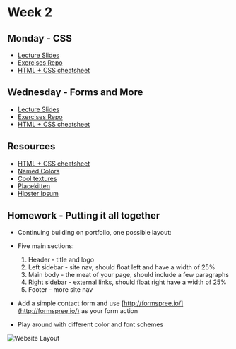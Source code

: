 # Week 2

## Monday - CSS
- [Lecture Slides](https://docs.google.com/presentation/d/17s4kUFQnvp2Yf7DApaAkN0sBuBGJPjqOqP_bs0_2k8E)
- [Exercises Repo](https://github.com/hackbrightacademy/frontend-week-2)
- [HTML + CSS cheatsheet](http://bit.ly/1f6nQFz)

## Wednesday - Forms and More
- [Lecture Slides](https://docs.google.com/presentation/d/1V7fNg6PUmcG5WGN5XcjdWAPHU3PxR87xBuueg5lxHMY)
- [Exercises Repo](https://github.com/hackbrightacademy/frontend-week-2)
- [HTML + CSS cheatsheet](http://bit.ly/1f6nQFz)


## Resources
- [HTML + CSS cheatsheet](http://bit.ly/1f6nQFz)
- [Named Colors](http://bit.ly/1g8MdPc)
- [Cool textures](http://subtlepatterns.com/)
- [Placekitten](http://placekitten.com/)
- [Hipster Ipsum](http://hipsum.co/)


## Homework - Putting it all together

- Continuing building on portfolio, one possible layout:

- Five main sections:
  1. Header - title and logo
  2. Left sidebar - site nav, should float left and have a width of 25%
  3. Main body - the meat of your page, should include a few paragraphs
  4. Right sidebar - external links, should float right have a width of 25%
  5. Footer - more site nav


- Add a simple contact form and use [http://formspree.io/](http://formspree.io/) as your form action

- Play around with different color and font schemes

![Website Layout](http://codingpad.maryspad.com/wp-content/uploads/2009/03/tut4layout.jpg)


